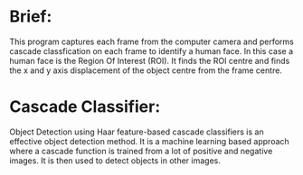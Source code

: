 # Brief: 
This program captures each frame from the computer camera and performs cascade classfication on each frame to identify a human face. In this case a human face is the Region Of Interest (ROI). It finds the ROI centre and finds the x and y axis displacement of the object centre from the frame centre.  

# Cascade Classifier: 
Object Detection using Haar feature-based cascade classifiers is an effective object detection method. It is a machine learning based approach where a cascade function is trained from a lot of positive and negative images. It is then used to detect objects in other images.
